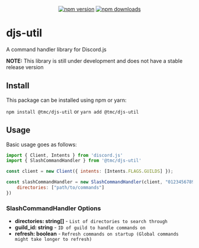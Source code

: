 <div align="center">
  <p>
    <a href="https://www.npmjs.com/package/@tmc/djs-util"><img src="https://img.shields.io/npm/v/@tmc/djs-util.svg?maxAge=3600" alt="npm version" /></a>
    <a href="https://www.npmjs.com/package/@tmc/djs-util"><img src="https://img.shields.io/npm/dt/@tmc/djs-util.svg?maxAge=3600" alt="npm downloads" /></a>
  </p>
</div>

# djs-util
A command handler library for Discord.js

**NOTE:** This library is still under development and does not have a stable release version

## Install
This package can be installed using npm or yarn:

`npm install @tmc/djs-util` or `yarn add @tmc/djs-util`

## Usage
Basic usage goes as follows:
```js
import { Client, Intents } from 'discord.js'
import { SlashCommandHandler } from '@tmc/djs-util'

const client = new Client({ intents: [Intents.FLAGS.GUILDS] });

const slashCommandHandler = new SlashCommandHandler(client, "012345678912345678", "botToken", {
	directories: ["path/to/commands"]
})
```

### SlashCommandHandler Options
- **directories: string[]** - `List of directories to search through`
- **guild_id: string** - `ID of guild to handle commands on`
- **refresh: boolean** - `Refresh commands on startup (Global commands might take longer to refresh)`
